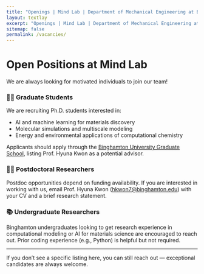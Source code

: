 ```yaml
---
title: "Openings | Mind Lab | Department of Mechanical Engineering at Binghamton University"
layout: textlay
excerpt: "Openings | Mind Lab | Department of Mechanical Engineering at Binghamton University"
sitemap: false
permalink: /vacancies/
---
```


# Open Positions at Mind Lab

We are always looking for motivated individuals to join our team!

### 🧑‍🎓 Graduate Students
We are recruiting Ph.D. students interested in:
- AI and machine learning for materials discovery
- Molecular simulations and multiscale modeling
- Energy and environmental applications of computational chemistry

Applicants should apply through the [Binghamton University Graduate School](https://www.binghamton.edu/grad-school/), listing Prof. Hyuna Kwon as a potential advisor.

### 🧑‍🔬 Postdoctoral Researchers
Postdoc opportunities depend on funding availability. If you are interested in working with us, email Prof. Hyuna Kwon (hkwon7@binghamton.edu) with your CV and a brief research statement.

### 📚 Undergraduate Researchers
Binghamton undergraduates looking to get research experience in computational modeling or AI for materials science are encouraged to reach out. Prior coding experience (e.g., Python) is helpful but not required.

---

If you don’t see a specific listing here, you can still reach out — exceptional candidates are always welcome.

